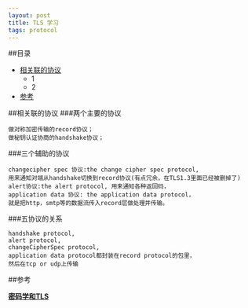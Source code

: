 ```yaml
---
layout: post
title: TLS 学习
tags: protocol 
---
```


##目录
* [相关联的协议](#协议)
    * 1 
    * 2
* [参考](#参考)

<a id="协议"></a>
##相关联的协议
###两个主要的协议

```
做对称加密传输的record协议；
做秘钥认证协商的handshake协议；
```
###三个辅助的协议

```
changecipher spec 协议:the change cipher spec protocol,
用来通知对端从handshake切换到record协议(有点冗余，在TLS1.3里面已经被删掉了)
alert协议:the alert protocol, 用来通知各种返回码，
application data 协议: the application data protocol，
就是把http，smtp等的数据流传入record层做处理并传输。

```
###五协议的关系
```
handshake protocol,
alert protocol,
changeCipherSpec protocol,
application data protocol都封装在record protocol的包里，
然后在tcp or udp上传输
```


<a id="参考"></a>
##参考

[**密码学和TLS**](https://blog.helong.info/blog/2015/09/06/tls-protocol-analysis-and-crypto-protocol-design/)
